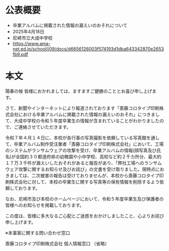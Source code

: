 # 公表概要
- 卒業アルバムに掲載された情報の漏えいのおそれについて
- 2025年4月18日
- 尼崎市立大成中学校
- https://www.ama-net.ed.jp/school/j09/docs/d6656126003f574193d1dba643342870e2653fb9.pdf

# 本文
陽春の候 皆様におかれましては、ますますご健勝のこととお喜び申し上げます。

さて、新聞やインターネットにより報道されております「斎藤コロタイプ印刷株式会社における卒業アルバムに掲載された情報の漏えいのおそれ」につきまして、大成中学校の令和５年度卒業生の情報が含まれていることがわかりましたので、ご連絡させていただきます。

令和７年４月１４日に、本校が各行事の写真撮影を依頼している写真館を通して、卒業アルバム制作受注業者「斎藤コロタイプ印刷株式会社」において、工場のシステムがランサムウェアの攻撃を受け、卒業アルバムの情報(顔写真及び氏名)が全国約３０都道府県の幼稚園や小中学校、高校など約２千カ所分、最大約１７万３千件が漏えいしたおそれがあると報告があり、「弊社工場へのランサムウェア攻撃に関するお知らせ及びお詫び」の文書を受け取りました。現時点におきましては、二次被害の報告は受けておりませんが、本校から斎藤コロタイプ印刷株式会社に対して、本校の卒業生に関する写真等の保有情報を削除するよう依頼しております。

なお、尼崎市及び本校のホームページにおいて、令和５年度卒業生及び保護者の皆様へのお知らせを掲載しております。

この度は、皆様に多大なるご心配とご迷惑をおかけしましたこと、心よりお詫び申し上げます。

※本事案に関する問い合わせ窓口

斎藤コロタイプ印刷株式会社 個人情報窓口
（省略）
